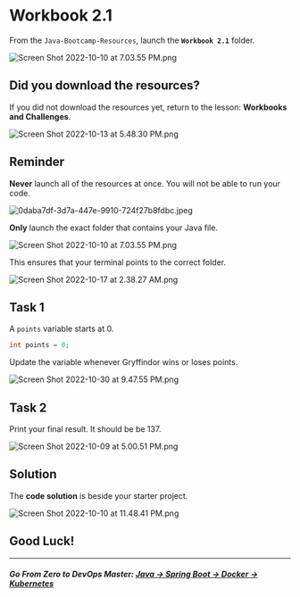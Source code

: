 # Workbook 2.1

From the `Java-Bootcamp-Resources`, launch the **`Workbook 2.1`** folder.

![Screen Shot 2022-10-10 at 7.03.55 PM.png](https://img-c.udemycdn.com/redactor/raw/article_lecture/2025-01-04_04-11-46-98071d2cf268817e1282f5eaf3a38cf9.png)

## Did you download the resources?

If you did not download the resources yet, return to the lesson: **Workbooks and Challenges**.

![Screen Shot 2022-10-13 at 5.48.30 PM.png](https://img-c.udemycdn.com/redactor/raw/article_lecture/2025-01-04_04-11-46-59c007166cbd40db7895dc1b39b4e7ce.png)


## Reminder

**Never** launch all of the resources at once. You will not be able to run your code.

![0daba7df-3d7a-447e-9910-724f27b8fdbc.jpeg](https://img-c.udemycdn.com/redactor/raw/article_lecture/2025-01-04_04-11-46-3343d16556b0ce6779b3cfbb745b7684.png)

**Only** launch the exact folder that contains your Java file.

![Screen Shot 2022-10-10 at 7.03.55 PM.png](https://img-c.udemycdn.com/redactor/raw/article_lecture/2025-01-04_04-11-47-6c6e2f8d819961140c9321e3f2876a58.png)

This ensures that your terminal points to the correct folder.

![Screen Shot 2022-10-17 at 2.38.27 AM.png](https://img-c.udemycdn.com/redactor/raw/article_lecture/2025-01-04_04-11-47-ec2069375ed6272a9e581c277ded2fb0.png)


## Task 1

A `points` variable starts at 0.

```java
int points = 0;
```

Update the variable whenever Gryffindor wins or loses points.

![Screen Shot 2022-10-30 at 9.47.55 PM.png](https://img-c.udemycdn.com/redactor/raw/article_lecture/2025-01-04_04-11-47-27ee179beca2e9053aa7a7b6de87c0e4.png)

## Task 2

Print your final result. It should be be 137.

![Screen Shot 2022-10-09 at 5.00.51 PM.png](https://img-c.udemycdn.com/redactor/raw/article_lecture/2025-01-04_04-11-47-b404cf6503f3710a60fc833c6024b130.png)

## Solution

The **code solution** is beside your starter project.

![Screen Shot 2022-10-10 at 11.48.41 PM.png](https://img-c.udemycdn.com/redactor/raw/article_lecture/2025-01-04_04-11-47-d5531a0cc414d1a6513d7665e0d01014.png)

## Good Luck!
-------
##### **Go From Zero to DevOps Master**: *[Java → Spring Boot → Docker → Kubernetes](https://rslim087a.github.io/zero-devops-roadmap/)*